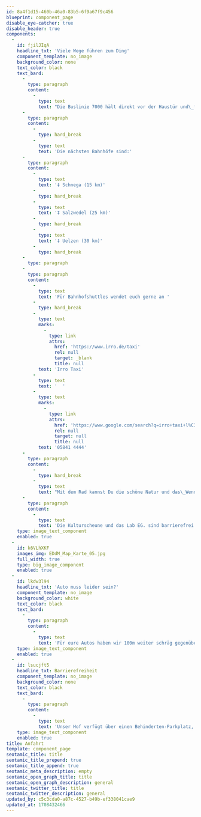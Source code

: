 ```yaml
---
id: 8a4f1d15-460b-46a0-83b5-6f9a67f9c456
blueprint: component_page
disable_eye-catcher: true
disable_header: true
components:
  -
    id: fjilJIqA
    headline_txt: 'Viele Wege führen zum Ding'
    component_template: no_image
    background_color: none
    text_color: black
    text_bard:
      -
        type: paragraph
        content:
          -
            type: text
            text: "Die Buslinie 7000 hält direkt vor der Haustür und\_fährt alle 2 Stunden zwischen 6—22h von Uelzen nach Lüchow und zurück."
      -
        type: paragraph
        content:
          -
            type: hard_break
          -
            type: text
            text: 'Die nächsten Bahnhöfe sind:'
      -
        type: paragraph
        content:
          -
            type: text
            text: '‡ Schnega (15 km)'
          -
            type: hard_break
          -
            type: text
            text: '‡ Salzwedel (25 km)'
          -
            type: hard_break
          -
            type: text
            text: '‡ Uelzen (30 km)'
          -
            type: hard_break
      -
        type: paragraph
      -
        type: paragraph
        content:
          -
            type: text
            text: 'Für Bahnhofshuttles wendet euch gerne an '
          -
            type: hard_break
          -
            type: text
            marks:
              -
                type: link
                attrs:
                  href: 'https://www.irro.de/taxi'
                  rel: null
                  target: _blank
                  title: null
            text: 'Irro Taxi'
          -
            type: text
            text: '  '
          -
            type: text
            marks:
              -
                type: link
                attrs:
                  href: 'https://www.google.com/search?q=irro+taxi+l%C3%BCchow&oq=irro+taxi&gs_lcrp=EgZjaHJvbWUqBggAEEUYOzIGCAAQRRg7Mg0IARAuGK8BGMcBGIAEMgcIAhAAGIAEMgYIAxBFGDzSAQgzMTc4ajBqN6gCALACAA&sourceid=chrome&ie=UTF-8#'
                  rel: null
                  target: null
                  title: null
            text: '05841 4444'
      -
        type: paragraph
        content:
          -
            type: hard_break
          -
            type: text
            text: "Mit dem Rad kannst Du die schöne Natur und das\_Wendland bewundern, schon bevor Du bei uns angekommst. Die Fahrradmitnahme\_ist in allen Buslinien der LSE möglich. Fahrradständer sind vorhanden."
      -
        type: paragraph
        content:
          -
            type: text
            text: 'Die Kulturscheune und das Lab EG. sind barrierefrei. Wenn Du besondere Bedürfnisse hast, kontaktiere uns bitte und wir versuchen gerne, Dir entgegenzukommen!'
    type: image_text_component
    enabled: true
  -
    id: k6VLhXKF
    images_img: EDdM_Map_Karte_05.jpg
    full_width: true
    type: big_image_component
    enabled: true
  -
    id: lkdw3l94
    headline_txt: 'Auto muss leider sein?'
    component_template: no_image
    background_color: white
    text_color: black
    text_bard:
      -
        type: paragraph
        content:
          -
            type: text
            text: 'Für eure Autos haben wir 100m weiter schräg gegenüber der Landstraße eine große Parkwiese.'
    type: image_text_component
    enabled: true
  -
    id: lsucjft5
    headline_txt: Barrierefreiheit
    component_template: no_image
    background_color: none
    text_color: black
    text_bard:
      -
        type: paragraph
        content:
          -
            type: text
            text: 'Unser Hof verfügt über einen Behinderten-Parkplatz, eine barrierefreie Toilette und barrierefreien Zugang zu Kulturscheune, Wiesenwinkel und der Gastronomie. Der denkmalgeschütze Hof ist nicht durchgängig mit einem Rollstuhl befahrbar, sag uns also gerne Bescheid, falls unser Team dich unterstützen kann.'
    type: image_text_component
    enabled: true
title: Anfahrt
template: component_page
seotamic_title: title
seotamic_title_prepend: true
seotamic_title_append: true
seotamic_meta_description: empty
seotamic_open_graph_title: title
seotamic_open_graph_description: general
seotamic_twitter_title: title
seotamic_twitter_description: general
updated_by: c5c3cda0-a87c-4527-b49b-ef338041cae9
updated_at: 1708432466
---
```

